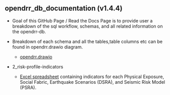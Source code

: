 
## opendrr_db_documentation (v1.4.4)
- Goal of this GitHub Page / Read the Docs Page is to provide user a breakdown of the sql workflow, schemas, and all related information on the opendrr-db.

- Breakdown of each schema and all the tables,table columns etc can be found in opendrr.drawio diagram.
	- [opendrr.drawio](https://github.com/OpenDRR/model-factory/blob/master/documentation/opendrr.drawio)

- 2_risk-profile-indicators
	- [Excel spreadsheet](https://github.com/wkhchow/model-factory/blob/master/documentation/2_risk-profile-indicators.xlsx) containing indicators for each Physical Exposure, Social Fabric, Earthquake Scenarios (DSRA), and Seismic Risk Model (PSRA).